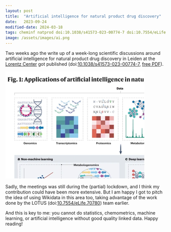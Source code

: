 ```yaml
---
layout: post
title:  "Artificial intelligence for natural product drug discovery"
date:   2023-09-24
modified-date: 2024-03-18
tags: cheminf natprod doi:10.1038/s41573-023-00774-7 doi:10.7554/eLife.70780
image: /assets/images/ai.png
---
```


Two weeks ago the write up of a week-long scientific discussions around artificial intelligence for natural product drug discovery
in Leiden at the [Lorentz Center](https://www.lorentzcenter.nl/) got published
(doi:[10.1038/s41573-023-00774-7](https://doi.org/10.1038/s41573-023-00774-7), [free PDF](https://cris.maastrichtuniversity.nl/en/publications/artificial-intelligence-for-natural-product-drug-discovery)).

![Part of the copyrighted Figure 1 from the article. I hope this counts as fair use.](/assets/images/ai.png)

Sadly, the meetings was still during the (partial) lockdown, and I think my contribution could have been
more extensive. But I am happy I got to pitch the idea of using Wikidata in this area too, taking advantage
of the work done by the LOTUS (doi:[10.7554/eLife.70780](https://doi.org/10.7554/eLife.70780)) team earlier.

And this is key to me: you cannot do statistics, chemometrics, machine learning, or artificial
intelligence without good quality linked data. Happy reading!
